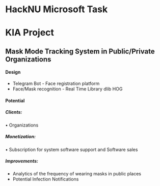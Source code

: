 # HackNU Microsoft Task
# KIA Project 
## Mask Mode Tracking System in Public/Private Organizations

#### Design 
* Telegram Bot - Face registration platform
* Face/Mask recognition - Real Time Library dlib HOG

#### Potential 
##### Clients:
• Organizations
##### Monetization:
• Subscription for system software support and Software sales
##### Improvements:
* Analytics of the frequency of wearing masks in public places 
* Potential Infection Notifications
